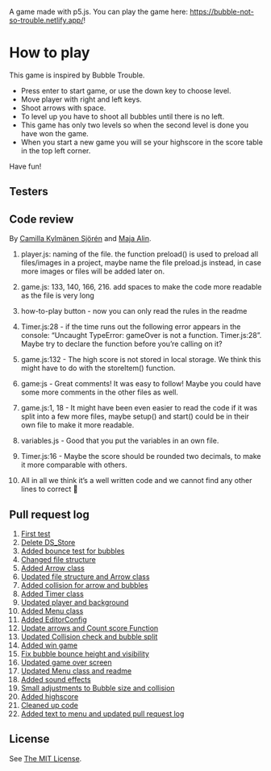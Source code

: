 A game made with p5.js. You can play the game here: https://bubble-not-so-trouble.netlify.app/!

# How to play
This game is inspired by Bubble Trouble. 

- Press enter to start game, or use the down key to choose level.
- Move player with right and left keys.
- Shoot arrows with space.
- To level up you have to shoot all bubbles until there is no left.
- This game has only two levels so when the second level is done you have won the game. 
- When you start a new game you will se your highscore in the score table in the top left corner.

Have fun!

## Testers


## Code review
By [Camilla Kylmänen Sjörén](https://github.com/camiwd) and [Maja Alin](https://github.com/majaalin).

1. player.js: naming of the file. the function preload() is used to preload all files/images in a project, maybe name the file preload.js instead, in case more images or files will be added later on.

2. game.js: 133, 140, 166, 216. add spaces to make the code more readable as the file is very long

3. how-to-play button - now you can only read the rules in the readme

4. Timer.js:28 - if the time runs out the following error appears in the console: “Uncaught TypeError: gameOver is not a function. Timer.js:28”. Maybe try to declare the function before you’re calling on it?

5. game.js:132 - The high score is not stored in local storage. We think this might have to do with the storeItem() function.

6. game:js - Great comments! It was easy to follow! Maybe you could have some more comments in the other files as well.

7. game.js:1, 18 - It might have been even easier to read the code if it was split into a few more files, maybe setup() and start() could be in their own file to make it more readable.

8. variables.js - Good that you put the variables in an own file.

9. Timer.js:16 - Maybe the score should be rounded two decimals, to make it more comparable with others.

10. All in all we think it’s a well written code and we cannot find any other lines to correct :slightly_smiling_face:


## Pull request log 

1. [First test](https://github.com/emeliepetersson/game-over/pull/1)
2. [Delete DS_Store](https://github.com/emeliepetersson/game-over/pull/2)
3. [Added bounce test for bubbles](https://github.com/emeliepetersson/game-over/pull/3)
4. [Changed file structure](https://github.com/emeliepetersson/game-over/pull/4)
5. [Added Arrow class](https://github.com/emeliepetersson/game-over/pull/5)
6. [Updated file structure and Arrow class](https://github.com/emeliepetersson/game-over/pull/6)
7. [Added collision for arrow and bubbles](https://github.com/emeliepetersson/game-over/pull/7)
8. [Added Timer class](https://github.com/emeliepetersson/game-over/pull/8)
9. [Updated player and background](https://github.com/emeliepetersson/game-over/pull/9)
10. [Added Menu class](https://github.com/emeliepetersson/game-over/pull/10)
11. [Added EditorConfig](https://github.com/emeliepetersson/game-over/pull/11)
12. [Update arrows and Count score Function](https://github.com/emeliepetersson/game-over/pull/12)
13. [Updated Collision check and bubble split](https://github.com/emeliepetersson/game-over/pull/13)
14. [Added win game](https://github.com/emeliepetersson/game-over/pull/14)
15. [Fix bubble bounce height and visibility](https://github.com/emeliepetersson/game-over/pull/15)
16. [Updated game over screen](https://github.com/emeliepetersson/game-over/pull/16)
17. [Updated Menu class and readme](https://github.com/emeliepetersson/game-over/pull/17)
18. [Added sound effects](https://github.com/emeliepetersson/game-over/pull/18)
19. [Small adjustments to Bubble size and collision](https://github.com/emeliepetersson/game-over/pull/19)
20. [Added highscore](https://github.com/emeliepetersson/game-over/pull/20)
21. [Cleaned up code](https://github.com/emeliepetersson/game-over/pull/21)
22. [Added text to menu and updated pull request log](https://github.com/emeliepetersson/game-over/pull/22)

## License
See [The MIT License](https://github.com/emeliepetersson/game-over/blob/master/LICENSE).
